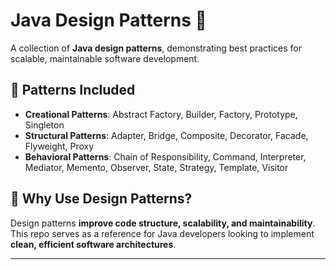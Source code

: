 # Java Design Patterns 🚀  

A collection of **Java design patterns**, demonstrating best practices for scalable, maintainable software development.  

## 🔹 Patterns Included  
- **Creational Patterns**: Abstract Factory, Builder, Factory, Prototype, Singleton  
- **Structural Patterns**: Adapter, Bridge, Composite, Decorator, Facade, Flyweight, Proxy  
- **Behavioral Patterns**: Chain of Responsibility, Command, Interpreter, Mediator, Memento, Observer, State, Strategy, Template, Visitor  

## 📌 Why Use Design Patterns?  
Design patterns **improve code structure, scalability, and maintainability**. This repo serves as a reference for Java developers looking to implement **clean, efficient software architectures**.  

---
